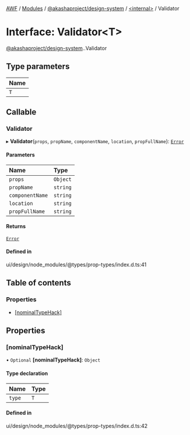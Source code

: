 [AWF](../README.md) / [Modules](../modules.md) / [@akashaproject/design-system](../modules/akashaproject_design_system.md) / [<internal\>](../modules/akashaproject_design_system._internal_.md) / Validator

# Interface: Validator<T\>

[@akashaproject/design-system](../modules/akashaproject_design_system.md).[<internal>](../modules/akashaproject_design_system._internal_.md).Validator

## Type parameters

| Name |
| :------ |
| `T` |

## Callable

### Validator

▸ **Validator**(`props`, `propName`, `componentName`, `location`, `propFullName`): [`Error`](../modules/akashaproject_design_system._internal_.md#error)

#### Parameters

| Name | Type |
| :------ | :------ |
| `props` | `Object` |
| `propName` | `string` |
| `componentName` | `string` |
| `location` | `string` |
| `propFullName` | `string` |

#### Returns

[`Error`](../modules/akashaproject_design_system._internal_.md#error)

#### Defined in

ui/design/node_modules/@types/prop-types/index.d.ts:41

## Table of contents

### Properties

- [[nominalTypeHack]](akashaproject_design_system._internal_.Validator.md#[nominaltypehack])

## Properties

### [nominalTypeHack]

• `Optional` **[nominalTypeHack]**: `Object`

#### Type declaration

| Name | Type |
| :------ | :------ |
| `type` | `T` |

#### Defined in

ui/design/node_modules/@types/prop-types/index.d.ts:42
